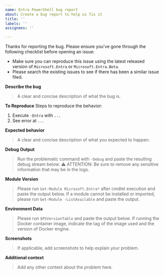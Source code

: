 ```yaml
---
name: Entra PowerShell bug report
about: Create a bug report to help us fix it
title: ''
labels: ''
assignees: ''

---
```


Thanks for reporting the bug. Please ensure you've gone through the following checklist before opening an issue:
- Make sure you can reproduce this issue using the latest released version of `Microsoft.Entra` or `Microsoft.Entra.Beta`.
- Please search the existing issues to see if there has been a similar issue filed.

**Describe the bug**
> A clear and concise description of what the bug is.

**To Reproduce**
Steps to reproduce the behavior:
1. Execute `-Entra` with `...`
2. See error at `...`

**Expected behavior**
> A clear and concise description of what you expected to happen.

**Debug Output**
> Run the problematic command with `-Debug` and paste the resulting debug stream below.
> ⚠ ATTENTION: Be sure to remove any sensitive information that may be in the logs.

**Module Version**
> Please run `Get-Module Microsoft.Entra*` after cmdlet execution and paste the output below.
> If a module cannot be installed or imported, please run `Get-Module -ListAvailable` and paste the output.

**Environment Data**
> Please run `$PSVersionTable` and paste the output below. If running the Docker container image, indicate the tag of the image used and the version of Docker engine.

**Screenshots**
> If applicable, add screenshots to help explain your problem.

**Additional context**
> Add any other context about the problem here.
